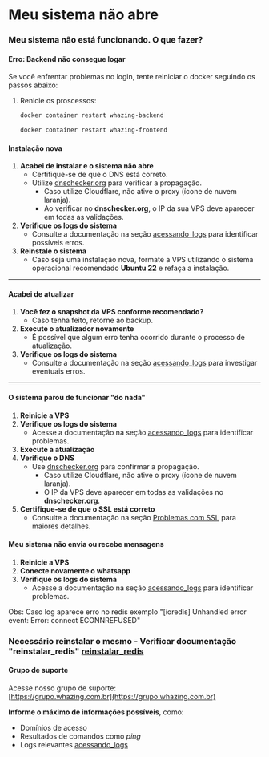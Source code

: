 # Meu sistema não abre

### Meu sistema não está funcionando. O que fazer?

#### Erro: Backend não consegue logar

Se você enfrentar problemas no login, tente reiniciar o docker seguindo os passos abaixo:

1.  Renicie os proscessos:

    ```bash
    docker container restart whazing-backend
    ```

    ```bash
    docker container restart whazing-frontend
    ```

#### Instalação nova

1. **Acabei de instalar e o sistema não abre**
   * Certifique-se de que o DNS está correto.
   * Utilize [dnschecker.org](https://dnschecker.org) para verificar a propagação.
     * Caso utilize Cloudflare, não ative o proxy (ícone de nuvem laranja).
     * Ao verificar no **dnschecker.org**, o IP da sua VPS deve aparecer em todas as validações.
2. **Verifique os logs do sistema**
   * Consulte a documentação na seção [acessando\_logs](../configuracoes-vps-e-whazing/acessando_logs.md) para identificar possíveis erros.
3. **Reinstale o sistema**
   * Caso seja uma instalação nova, formate a VPS utilizando o sistema operacional recomendado **Ubuntu 22** e refaça a instalação.

***

#### Acabei de atualizar

1. **Você fez o snapshot da VPS conforme recomendado?**
   * Caso tenha feito, retorne ao backup.
2. **Execute o atualizador novamente**
   * É possível que algum erro tenha ocorrido durante o processo de atualização.
3. **Verifique os logs do sistema**
   * Consulte a documentação na seção [acessando\_logs](../configuracoes-vps-e-whazing/acessando_logs.md) para investigar eventuais erros.

***

#### O sistema parou de funcionar "do nada"

1. **Reinicie a VPS**
2. **Verifique os logs do sistema**
   * Acesse a documentação na seção [acessando\_logs](../configuracoes-vps-e-whazing/acessando_logs.md) para identificar problemas.
3. **Execute a atualização**
4. **Verifique o DNS**
   * Use [dnschecker.org](https://dnschecker.org) para confirmar a propagação.
     * Caso utilize Cloudflare, não ative o proxy (ícone de nuvem laranja).
     * O IP da VPS deve aparecer em todas as validações no **dnschecker.org**.
5. **Certifique-se de que o SSL está correto**
   * Consulte a documentação na seção [Problemas com SSL](problemas_com_ssl.md) para maiores detalhes.

#### Meu sistema não envia ou recebe mensagens

1. **Reinicie a VPS**
2. **Conecte novamente o whatsapp**
3. **Verifique os logs do sistema**
   * Acesse a documentação na seção [acessando\_logs](../configuracoes-vps-e-whazing/acessando_logs.md) para identificar problemas.

Obs: Caso log aparece erro no redis exemplo "\[ioredis] Unhandled error event: Error: connect ECONNREFUSED"

### Necessário reinstalar o mesmo - Verificar documentação "reinstalar\_redis" [reinstalar\_redis](reinstalar_redis.md)

#### Grupo de suporte

Acesse nosso grupo de suporte:\
[https://grupo.whazing.com.br](https://grupo.whazing.com.br)

**Informe o máximo de informações possíveis**, como:

* Domínios de acesso
* Resultados de comandos como _ping_
* Logs relevantes [acessando\_logs](../configuracoes-vps-e-whazing/acessando_logs.md)
